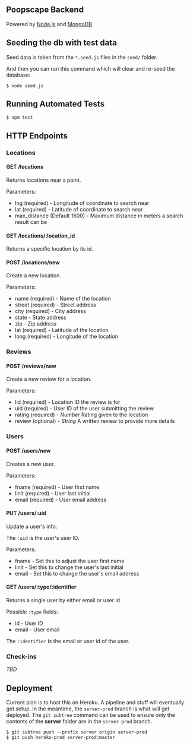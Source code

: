 Poopscape Backend
---

Powered by [Node.js](https://nodejs.org/) and [MongoDB](https://www.mongodb.org/).

## Seeding the db with test data

Seed data is taken from the `*.seed.js` files in the `seed/` folder.

And then you can run this command which will clear and re-seed the database:
```
$ node seed.js
```

## Running Automated Tests

```
$ npm test
```


## HTTP Endpoints


### Locations

#### GET /locations

Returns locations near a point.

Parameters:
- lng (required) - Longitude of coordinate to search near
- lat (required) - Latitude of coordinate to search near
- max_distance (Default 1600) - Maximum distance in meters a search result can be

#### GET /locations/:location_id

Returns a specific location by its id.

#### POST /locations/new

Create a new location.

Parameters:
- name (required) - Name of the location
- street (required) - Street address
- city (required) - City address
- state - State address
- zip - Zip address
- lat (required) - Latitude of the location
- long (required) - Longitude of the location


### Reviews

#### POST /reviews/new

Create a new review for a location.

Parameters:
- lid (required) - Location ID the review is for
- uid (required) - User ID of the user submitting the review
- rating (required) - _Number_ Rating given to the location
- review (optional) - _String_ A written review to provide more details

### Users

#### POST /users/new

Creates a new user.

Parameters:
- fname (required) - User first name
- linit (required) - User last initial
- email (required) - User email address

#### PUT /users/:uid

Update a user's info.

The `:uid` is the user's user ID.

Parameters:
- fname - Set this to adjust the user first name
- linit - Set this to change the user's last initial
- email - Set this to change the user's email address
#### GET /users/:type/:identifier

Returns a single user by either email or user id.

Possible `:type` fields:
- id - User ID
- email - User email

The `:identifier` is the email or user id of the user.

### Check-ins

_TBD_


## Deployment

Current plan is to host this on Heroku. A pipeline and stuff will eventually get setup. In the meantime, the `server-prod` branch is what will get deployed. The `git subtree` command can be used to ensure only the contents of the **server** folder are in the `server-prod` branch.

```
$ git subtree push --prefix server origin server-prod
$ git push heroku-prod server-prod:master
```